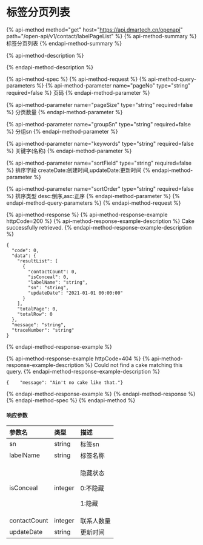 # 标签分页列表

{% api-method method="get" host="https://api.dmartech.cn/openapi" path="/open-api/v1/contact/labelPageList" %}
{% api-method-summary %}
 标签分页列表
{% endapi-method-summary %}

{% api-method-description %}

{% endapi-method-description %}

{% api-method-spec %}
{% api-method-request %}
{% api-method-query-parameters %}
{% api-method-parameter name="pageNo" type="string" required=false %}
 页码
{% endapi-method-parameter %}

{% api-method-parameter name="pageSize" type="string" required=false %}
 分页数量
{% endapi-method-parameter %}

{% api-method-parameter name="groupSn" type="string" required=false %}
 分组sn
{% endapi-method-parameter %}

{% api-method-parameter name="keywords" type="string" required=false %}
 关键字\(名称\)
{% endapi-method-parameter %}

{% api-method-parameter name="sortField" type="string" required=false %}
 排序字段 createDate:创建时间,updateDate:更新时间
{% endapi-method-parameter %}

{% api-method-parameter name="sortOrder" type="string" required=false %}
 排序类型 desc:倒序,asc:正序
{% endapi-method-parameter %}
{% endapi-method-query-parameters %}
{% endapi-method-request %}

{% api-method-response %}
{% api-method-response-example httpCode=200 %}
{% api-method-response-example-description %}
Cake successfully retrieved.
{% endapi-method-response-example-description %}

```
{
  "code": 0,
  "data": {
    "resultList": [
      {
        "contactCount": 0,
        "isConceal": 0,
        "labelName": "string",
        "sn": "string",
        "updateDate": "2021-01-01 00:00:00"
      }
    ],
    "totalPage": 0,
    "totalRow": 0
  },
  "message": "string",
  "traceNumber": "string"
}
```
{% endapi-method-response-example %}

{% api-method-response-example httpCode=404 %}
{% api-method-response-example-description %}
Could not find a cake matching this query.
{% endapi-method-response-example-description %}

```
{    "message": "Ain't no cake like that."}
```
{% endapi-method-response-example %}
{% endapi-method-response %}
{% endapi-method-spec %}
{% endapi-method %}

#### 响应参数

<table>
  <thead>
    <tr>
      <th style="text-align:left">&#x53C2;&#x6570;&#x540D;</th>
      <th style="text-align:left">&#x7C7B;&#x578B;</th>
      <th style="text-align:left">&#x63CF;&#x8FF0;</th>
    </tr>
  </thead>
  <tbody>
    <tr>
      <td style="text-align:left">sn</td>
      <td style="text-align:left">string</td>
      <td style="text-align:left">&#x6807;&#x7B7E;sn</td>
    </tr>
    <tr>
      <td style="text-align:left">labelName</td>
      <td style="text-align:left">string</td>
      <td style="text-align:left">&#x6807;&#x7B7E;&#x540D;&#x79F0;</td>
    </tr>
    <tr>
      <td style="text-align:left">isConceal</td>
      <td style="text-align:left">integer</td>
      <td style="text-align:left">
        <p>&#x9690;&#x85CF;&#x72B6;&#x6001;</p>
        <p>0:&#x4E0D;&#x9690;&#x85CF;</p>
        <p>1:&#x9690;&#x85CF;</p>
      </td>
    </tr>
    <tr>
      <td style="text-align:left">contactCount</td>
      <td style="text-align:left">integer</td>
      <td style="text-align:left">&#x8054;&#x7CFB;&#x4EBA;&#x6570;&#x91CF;</td>
    </tr>
    <tr>
      <td style="text-align:left">updateDate</td>
      <td style="text-align:left">string</td>
      <td style="text-align:left">&#x66F4;&#x65B0;&#x65F6;&#x95F4;</td>
    </tr>
  </tbody>
</table>

